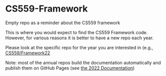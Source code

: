 # CS559-Framework
Empty repo as a reminder about the CS559 framework

This is where you would expect to find the CS559 Framework code. However, for various reasons it is better to have a new repo each year.

Please look at the specific repo for the year you are interested in (e.g., [CS559/Framework22](https://github.com/CS559/CS559-Framework22)

Note: most of the annual repos build the documentation automatically and publish them on GitHub Pages (see [the 2022 Documentation](https://cs559.github.io/CS559-Framework22/))
